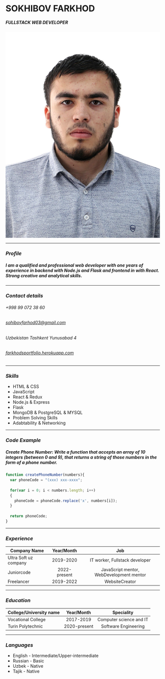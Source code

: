 # SOKHIBOV FARKHOD
##### **FULLSTACK WEB DEVELOPER**

![My picture](https://github.com/sFarkhod/rsschool-cv/blob/gh-pages/photo_2021-10-20_15-00-27.jpg?raw=true)

*********

### *Profile*

##### I am a qualified and professional web developer with one years of experience in backend with Node.js and Flask and frontend in with React. Strong creative and analytical skills.

*********

### *Contact details*

###### +998 99 072 38 60
###### sohibovfarhod03@gmail.com
###### Uzbekistan Tashkent Yunusabad 4
###### [farkhodsportfolio.herokuapp.com](http://farkhodsportfolio.herokuapp.com)

*********

### *Skills*
* HTML & CSS
* JavaScript
* React & Redux
* Node.js & Express
* Flask
* MongoDB & PostgreSQL & MYSQL
* Problem Solving Skills
* Adabtability & Networking 

*********

### *Code Example*
##### **Create Phone Number**: Write a function that accepts an array of 10 integers (between 0 and 9), that returns a string of those numbers in the form of a phone number.
```javascript
function createPhoneNumber(numbers){
  var phoneCode = "(xxx) xxx-xxxx";
  
  for(var i = 0; i < numbers.length; i++)
  {
    phoneCode = phoneCode.replace('x', numbers[i]);
  }
  
  return phoneCode;
}
```

**********

### *Experience*

Company Name | Year/Month  | Job
-----------|:-------: | :------:
Ultra Soft uz company |  2019-2020 | IT worker,  Fullstack developer
Juniorcode            |   2022-present |  JavaScript mentor, WebDevelopment mentor
Freelancer            | 2019-2022      | WebsiteCreator

******

### *Education*

College/University name | Year/Month  | Speciality
-----------|:-------: | :------:
Vocational College    |  2017-2019 | Computer science and IT
Turin Polytechnic     |   2020-present |  Software Engineering

*************
### *Languages*
* English - Intermediate/Upper-intermediate
* Russian - Basic
* Uzbek - Native
* Tajik - Native
